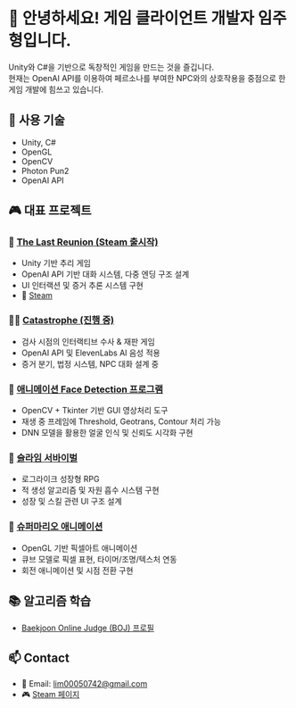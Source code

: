 # 👋 안녕하세요! 게임 클라이언트 개발자 임주형입니다.
Unity와 C#을 기반으로 독창적인 게임을 만드는 것을 즐깁니다.  
현재는 OpenAI API를 이용하여 페르소나를 부여한 NPC와의 상호작용을 중점으로 한 게임 개발에 힘쓰고 있습니다.

## 🔧 사용 기술
- Unity, C#
- OpenGL
- OpenCV
- Photon Pun2
- OpenAI API

## 🎮 대표 프로젝트

### 🎯 [The Last Reunion (Steam 출시작)](https://github.com/LimJuHyung1/TheLastReunion)
- Unity 기반 추리 게임
- OpenAI API 기반 대화 시스템, 다중 엔딩 구조 설계
- UI 인터랙션 및 증거 추론 시스템 구현  
- 🎥 [Steam](https://store.steampowered.com/app/3600510/The_Last_Reunion/)

### 🕵️‍♂️ [Catastrophe (진행 중)](https://github.com/LimJuHyung1/Catastrophe)
- 검사 시점의 인터랙티브 수사 & 재판 게임
- OpenAI API 및 ElevenLabs AI 음성 적용
- 증거 분기, 법정 시스템, NPC 대화 설계 중

### 🧠 [애니메이션 Face Detection 프로그램](https://github.com/LimJuHyung1/ComputreVision/tree/main)
- OpenCV + Tkinter 기반 GUI 영상처리 도구
- 재생 중 프레임에 Threshold, Geotrans, Contour 처리 가능
- DNN 모델을 활용한 얼굴 인식 및 신뢰도 시각화 구현

### 🧪 [슬라임 서바이벌](https://github.com/LimJuHyung1/SlimeSurvivor)
- 로그라이크 성장형 RPG
- 적 생성 알고리즘 및 자원 흡수 시스템 구현
- 성장 및 스킬 관련 UI 구조 설계

### 🎨 [슈퍼마리오 애니메이션](https://github.com/LimJuHyung1/ComputerGraphics)
- OpenGL 기반 픽셀아트 애니메이션
- 큐브 모델로 픽셀 표현, 타이머/조명/텍스처 연동
- 회전 애니메이션 및 시점 전환 구현

## 📚 알고리즘 학습
- [Baekjoon Online Judge (BOJ) 프로필](https://www.acmicpc.net/user/ekzmtpdlqj)

## 📫 Contact
- 📧 Email: lim00050742@gmail.com  
- 🎮 [Steam 페이지](https://store.steampowered.com/app/3600510/The_Last_Reunion/)

